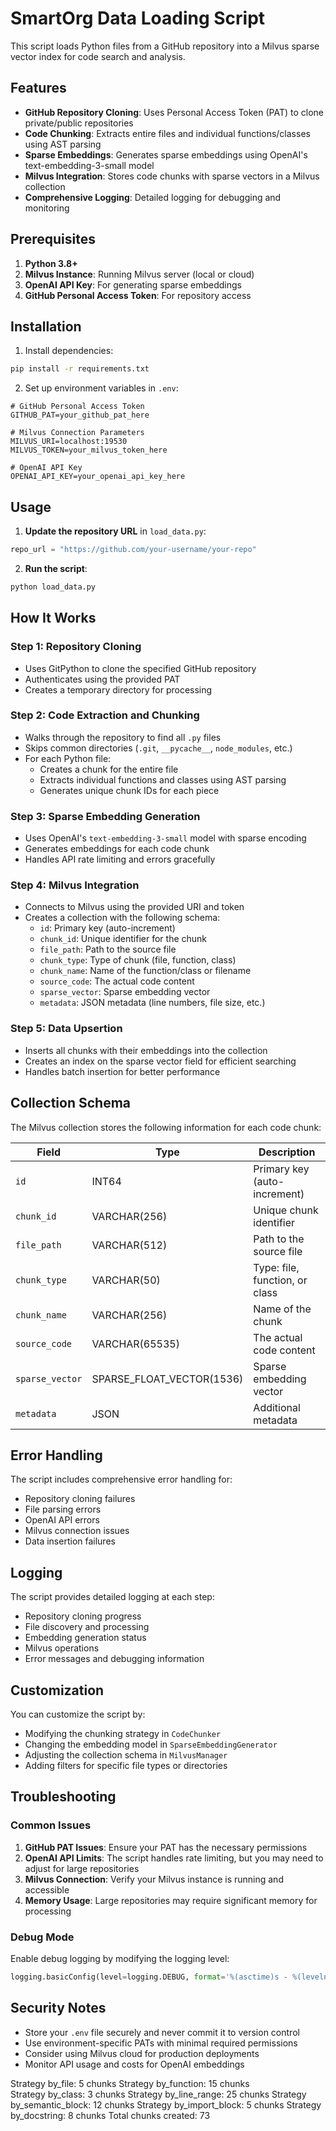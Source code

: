 # SmartOrg Data Loading Script

This script loads Python files from a GitHub repository into a Milvus sparse vector index for code search and analysis.

## Features

- **GitHub Repository Cloning**: Uses Personal Access Token (PAT) to clone private/public repositories
- **Code Chunking**: Extracts entire files and individual functions/classes using AST parsing
- **Sparse Embeddings**: Generates sparse embeddings using OpenAI's text-embedding-3-small model
- **Milvus Integration**: Stores code chunks with sparse vectors in a Milvus collection
- **Comprehensive Logging**: Detailed logging for debugging and monitoring

## Prerequisites

1. **Python 3.8+**
2. **Milvus Instance**: Running Milvus server (local or cloud)
3. **OpenAI API Key**: For generating sparse embeddings
4. **GitHub Personal Access Token**: For repository access

## Installation

1. Install dependencies:
```bash
pip install -r requirements.txt
```

2. Set up environment variables in `.env`:
```env
# GitHub Personal Access Token
GITHUB_PAT=your_github_pat_here

# Milvus Connection Parameters
MILVUS_URI=localhost:19530
MILVUS_TOKEN=your_milvus_token_here

# OpenAI API Key
OPENAI_API_KEY=your_openai_api_key_here
```

## Usage

1. **Update the repository URL** in `load_data.py`:
```python
repo_url = "https://github.com/your-username/your-repo"
```

2. **Run the script**:
```bash
python load_data.py
```

## How It Works

### Step 1: Repository Cloning
- Uses GitPython to clone the specified GitHub repository
- Authenticates using the provided PAT
- Creates a temporary directory for processing

### Step 2: Code Extraction and Chunking
- Walks through the repository to find all `.py` files
- Skips common directories (`.git`, `__pycache__`, `node_modules`, etc.)
- For each Python file:
  - Creates a chunk for the entire file
  - Extracts individual functions and classes using AST parsing
  - Generates unique chunk IDs for each piece

### Step 3: Sparse Embedding Generation
- Uses OpenAI's `text-embedding-3-small` model with sparse encoding
- Generates embeddings for each code chunk
- Handles API rate limiting and errors gracefully

### Step 4: Milvus Integration
- Connects to Milvus using the provided URI and token
- Creates a collection with the following schema:
  - `id`: Primary key (auto-increment)
  - `chunk_id`: Unique identifier for the chunk
  - `file_path`: Path to the source file
  - `chunk_type`: Type of chunk (file, function, class)
  - `chunk_name`: Name of the function/class or filename
  - `source_code`: The actual code content
  - `sparse_vector`: Sparse embedding vector
  - `metadata`: JSON metadata (line numbers, file size, etc.)

### Step 5: Data Upsertion
- Inserts all chunks with their embeddings into the collection
- Creates an index on the sparse vector field for efficient searching
- Handles batch insertion for better performance

## Collection Schema

The Milvus collection stores the following information for each code chunk:

| Field | Type | Description |
|-------|------|-------------|
| `id` | INT64 | Primary key (auto-increment) |
| `chunk_id` | VARCHAR(256) | Unique chunk identifier |
| `file_path` | VARCHAR(512) | Path to the source file |
| `chunk_type` | VARCHAR(50) | Type: file, function, or class |
| `chunk_name` | VARCHAR(256) | Name of the chunk |
| `source_code` | VARCHAR(65535) | The actual code content |
| `sparse_vector` | SPARSE_FLOAT_VECTOR(1536) | Sparse embedding vector |
| `metadata` | JSON | Additional metadata |

## Error Handling

The script includes comprehensive error handling for:
- Repository cloning failures
- File parsing errors
- OpenAI API errors
- Milvus connection issues
- Data insertion failures

## Logging

The script provides detailed logging at each step:
- Repository cloning progress
- File discovery and processing
- Embedding generation status
- Milvus operations
- Error messages and debugging information

## Customization

You can customize the script by:
- Modifying the chunking strategy in `CodeChunker`
- Changing the embedding model in `SparseEmbeddingGenerator`
- Adjusting the collection schema in `MilvusManager`
- Adding filters for specific file types or directories

## Troubleshooting

### Common Issues

1. **GitHub PAT Issues**: Ensure your PAT has the necessary permissions
2. **OpenAI API Limits**: The script handles rate limiting, but you may need to adjust for large repositories
3. **Milvus Connection**: Verify your Milvus instance is running and accessible
4. **Memory Usage**: Large repositories may require significant memory for processing

### Debug Mode

Enable debug logging by modifying the logging level:
```python
logging.basicConfig(level=logging.DEBUG, format='%(asctime)s - %(levelname)s - %(message)s')
```

## Security Notes

- Store your `.env` file securely and never commit it to version control
- Use environment-specific PATs with minimal required permissions
- Consider using Milvus cloud for production deployments
- Monitor API usage and costs for OpenAI embeddings 



Strategy by_file: 5 chunks
Strategy by_function: 15 chunks  
Strategy by_class: 3 chunks
Strategy by_line_range: 25 chunks
Strategy by_semantic_block: 12 chunks
Strategy by_import_block: 5 chunks
Strategy by_docstring: 8 chunks
Total chunks created: 73